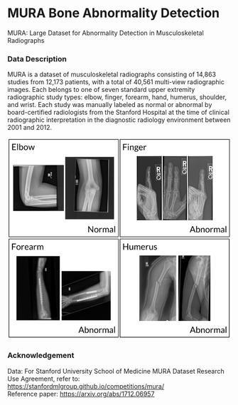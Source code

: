 # MURA Bone Abnormality Detection
MURA: Large Dataset for Abnormality Detection in Musculoskeletal Radiographs


### Data Description
MURA is a dataset of musculoskeletal radiographs consisting of 14,863 studies from 12,173 patients, with a total of 40,561 multi-view radiographic images. Each belongs to one of seven standard upper extremity radiographic study types: elbow, finger, forearm, hand, humerus, shoulder, and wrist. Each study was manually labeled as normal or abnormal by board-certified radiologists from the Stanford Hospital at the time of clinical radiographic interpretation in the diagnostic radiology environment between 2001 and 2012.


![Error!](https://github.com/ushashwat/MURA-Bone-Abnormality-Detection/blob/master/bone_images.png)


### Acknowledgement
Data: For Stanford University School of Medicine MURA Dataset Research Use Agreement, refer to: https://stanfordmlgroup.github.io/competitions/mura/ <br/>
Reference paper: https://arxiv.org/abs/1712.06957
